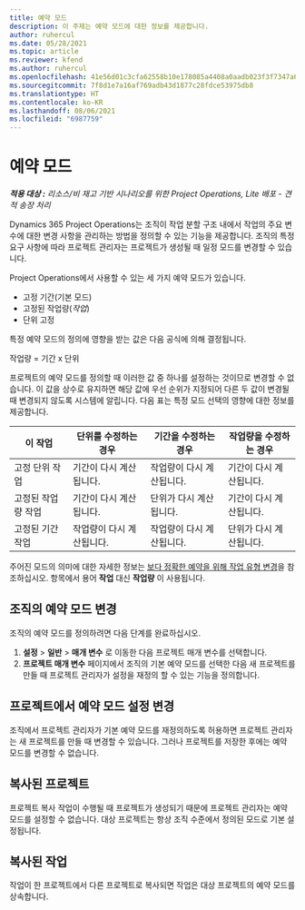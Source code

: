 ```yaml
---
title: 예약 모드
description: 이 주제는 예약 모드에 대한 정보를 제공합니다.
author: ruhercul
ms.date: 05/28/2021
ms.topic: article
ms.reviewer: kfend
ms.author: ruhercul
ms.openlocfilehash: 41e56d01c3cfa62558b10e178085a4408a0aadb023f3f7347a61d121f542bb08
ms.sourcegitcommit: 7f8d1e7a16af769adb43d1877c28fdce53975db8
ms.translationtype: HT
ms.contentlocale: ko-KR
ms.lasthandoff: 08/06/2021
ms.locfileid: "6987759"
---
```

# <a name="scheduling-modes"></a>예약 모드

_**적용 대상 :** 리소스/비 재고 기반 시나리오를 위한 Project Operations, Lite 배포 - 견적 송장 처리_


Dynamics 365 Project Operations는 조직이 작업 분할 구조 내에서 작업의 주요 변수에 대한 변경 사항을 관리하는 방법을 정의할 수 있는 기능을 제공합니다. 조직의 특정 요구 사항에 따라 프로젝트 관리자는 프로젝트가 생성될 때 일정 모드를 변경할 수 있습니다.

Project Operations에서 사용할 수 있는 세 가지 예약 모드가 있습니다.

  - 고정 기간(기본 모드)
  - 고정된 작업량(*작업*)
  - 단위 고정

특정 예약 모드의 정의에 영향을 받는 값은 다음 공식에 의해 결정됩니다.

  작업량 = 기간 x 단위

프로젝트의 예약 모드를 정의할 때 이러한 값 중 하나를 설정하는 것이므로 변경할 수 없습니다. 이 값을 상수로 유지하면 해당 값에 우선 순위가 지정되어 다른 두 값이 변경될 때 변경되지 않도록 시스템에 알립니다. 다음 표는 특정 모드 선택의 영향에 대한 정보를 제공합니다.

| **이 작업**             | **단위를 수정하는 경우**   | **기간을 수정하는 경우** | **작업량을 수정하는 경우**  |
|----------------------|---------------------------|----------------------------|---------------------------|
| 고정 단위 작업     | 기간이 다시 계산됩니다. | 작업량이 다시 계산됩니다.    | 기간이 다시 계산됩니다. |
| 고정된 작업량 작업    | 기간이 다시 계산됩니다. | 단위가 다시 계산됩니다.    | 기간이 다시 계산됩니다. |
| 고정된 기간 작업  | 작업량이 다시 계산됩니다.   | 작업량이 다시 계산됩니다.    | 단위가 다시 계산됩니다.   |

주어진 모드의 의미에 대한 자세한 정보는 [보다 정확한 예약을 위해 작업 유형 변경](https://support.microsoft.com/en-us/office/change-the-task-type-for-more-accurate-scheduling-b0b969ad-45bc-4e9e-8967-435587548a72)을 참조하십시오. 항목에서 용어 **작업** 대신 **작업량** 이 사용됩니다.

## <a name="change-the-organizations-scheduling-mode"></a>조직의 예약 모드 변경

조직의 예약 모드를 정의하려면 다음 단계를 완료하십시오.

1. **설정** \> **일반** \> **매개 변수** 로 이동한 다음 프로젝트 매개 변수를 선택합니다. 
2. **프로젝트 매개 변수** 페이지에서 조직의 기본 예약 모드를 선택한 다음 새 프로젝트를 만들 때 프로젝트 관리자가 설정을 재정의 할 수 있는 기능을 정의합니다.

## <a name="change-the-scheduling-mode-setting-on-a-project"></a>프로젝트에서 예약 모드 설정 변경

조직에서 프로젝트 관리자가 기본 예약 모드를 재정의하도록 허용하면 프로젝트 관리자는 새 프로젝트를 만들 때 변경할 수 있습니다. 그러나 프로젝트를 저장한 후에는 예약 모드를 변경할 수 없습니다.

## <a name="copied-projects"></a>복사된 프로젝트

프로젝트 복사 작업이 수행될 때 프로젝트가 생성되기 때문에 프로젝트 관리자는 예약 모드를 설정할 수 없습니다. 대상 프로젝트는 항상 조직 수준에서 정의된 모드로 기본 설정됩니다.

## <a name="copied-tasks"></a>복사된 작업

작업이 한 프로젝트에서 다른 프로젝트로 복사되면 작업은 대상 프로젝트의 예약 모드를 상속합니다.
